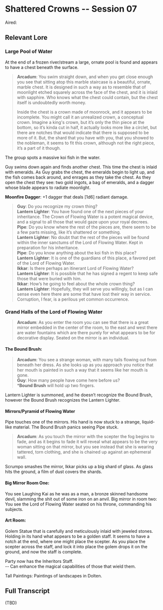 # Shattered Crowns -- Session 07

Aired: 

## Relevant Lore

### Large Pool of Water

At the end of a frozen river/stream a large, ornate pool is found and appears to have a chest beneath the surface.

> **Arcadum**: You swim straight down, and when you get close enough you see that sitting atop this marble staircase is a beautiful, ornate, marble chest. It is designed in such a way as to resemble that of moonlight etched squarely across the face of the chest, and it is inlaid with sapphire. Who knows what the chest could contain, but the chest itself is undoubtedly worth money.
>
> Inside the chest is a crown made of moonrock, and it appears to be incomplete. You might call it an unrealized crown, a conceptual crown. Imagine a king's crown, but it’s only the thin piece at the bottom, so it’s kinda cut in half, it actually looks more like a circlet, but there are notches that would indicate that there is supposed to be more of it. But, the shard that you have with you, that you showed to the nobleman, it seems to fit this crown, although not the right piece, it’s a part of it though.

The group spots a massive koi fish in the water.

Guy swims down again and finds another chest. This time the chest is inlaid with emeralds. As Guy grabs the chest, the emeralds begin to light up, and the fish comes back around, and enrages as they take the chest. As they open the chest they see: two gold ingots, a bag of emeralds, and a dagger whose blade appears to radiate moonlight. 

**Moonfire Dagger**: +1 dagger that deals [1d6] radiant damage.

> **Guy**: Do you recognize my crown thing?<br>
**Lantern Lighter**: You have found one of the next pieces of your inheritance. The Crown of Flowing Water is a potent magical device, and a signal to all those that would gaze upon your royal decrees.<br>
**Pipe**: Do you know where the rest of the pieces are, there seem to be a few parts missing, like it’s shattered or something.<br>
**Lantern Lighter**: No doubt that the rest of the pieces will be found within the inner sanctums of the Lord of Flowing Water. Kept in preparation for his inheritance.<br>
**Pipe**: Do you know anything about the koi fish in this place?<br>
**Lantern Lighter**: It is one of the guardians of this place, a favored pet of the Lord of Flowing Water.<br>
**Ikkar**: Is there perhaps an itinerant Lord of Flowing Water?<br>
**Lantern Lighter**: It is possible that he has signed a regent to keep safe those that were buried with him. <br>
**Ikkar**: How’s he going to feel about the whole crown thing?<br>
**Lantern Lighter**: Hopefully, they will serve you willingly, but as I can sense even here there are some that have lost their way in service. Corruption, I fear, is a perilous yet common occurrence.

### Grand Halls of the Lord of Flowing Water

> **Arcadum**: As you enter the room you can see that there is a great mirror embedded in the center of the room, to the east and west there are water fountains which are there purely for what appears to be for decorative display. Seated on the mirror is an individual.

#### The Bound Brush:

> **Arcadum**: You see a strange woman, with many tails flowing out from beneath her dress. As she looks up as you approach you notice that her mouth is painted in such a way that it seems like her mouth is gone.<br>
**Guy**: How many people have come here before us?<br>
***Bound Brush** will hold up two fingers.

Lantern Lighter is summoned, and he doesn’t recognize the Bound Brush, however the Bound Brush recognizes the Lantern Lighter.


#### Mirrors/Pyramid of Flowing Water

Pipe touches one of the mirrors. His hand is now stuck to a strange, liquid-like material. The Bound Brush panics seeing Pipe stuck.

> **Arcadum**: As you touch the mirror with the scepter the fog begins to fade, and as it begins to fade it will reveal what appears to be the very woman sitting on that mirror, but you see instead that she is wearing tattered, torn clothing, and she is chained up against an ephemeral wall.

Scrumpo smashes the mirror, Ikkar picks up a big shard of glass.
As glass hits the ground, a film of dust covers the shards.

#### Big Mirror Room One:

You see Laughing Kai as he was as a man, a bronze skinned handsome devil, slamming the shit out of some iron on an anvil.
Big mirror in room two: You see the Lord of Flowing Water seated on his throne, commanding his subjects.

#### Art Room:

Golem Statue that is carefully and meticulously inlaid with jeweled stones. Holding in its hand what appears to be a golden staff. It seems to have a notch at the end, where one might place the scepter. As you place the scepter across the staff, and lock it into place the golem drops it on the ground, and now the staff is complete. 

Party now has the Inheritors Staff.<br>
-- Can enhance the magical capabilities of those that wield them.

Tall Paintings: Paintings of landscapes in Dolten.


## Full Transcript

(TBD)
